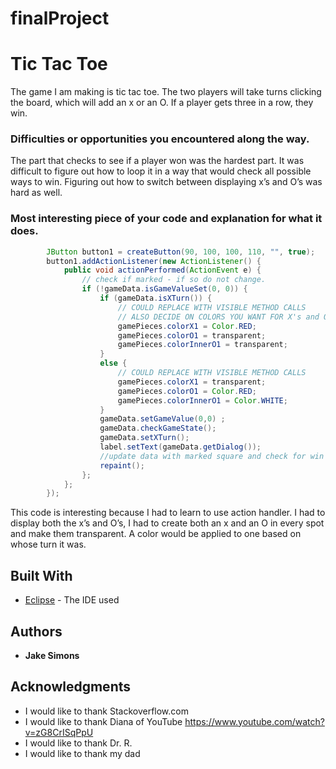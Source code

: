 # finalProject

# Tic Tac Toe

The game I am making is tic tac toe. The two players will take turns clicking the board, which will add an x or an O. If a player gets three in a row, they win.

### Difficulties or opportunities you encountered along the way.

The part that checks to see if a player won was the hardest part. It was difficult to figure out how to loop it in a way that would check all possible ways to win. Figuring out how to switch between displaying x’s and O’s was hard as well. 

### Most interesting piece of your code and explanation for what it does.

```Java
  	    JButton button1 = createButton(90, 100, 100, 110, "", true);
	    button1.addActionListener(new ActionListener() {
	    	public void actionPerformed(ActionEvent e) {
	    		// check if marked - if so do not change.
	    	    if (!gameData.isGameValueSet(0, 0)) {		
	    	    	if (gameData.isXTurn()) {
	    	    		// COULD REPLACE WITH VISIBLE METHOD CALLS
	    	    		// ALSO DECIDE ON COLORS YOU WANT FOR X's and O's
	    	    		gamePieces.colorX1 = Color.RED;
	    	    		gamePieces.colorO1 = transparent;
	    	    		gamePieces.colorInnerO1 = transparent;
	    	    	}
	    	    	else {
	    	    		// COULD REPLACE WITH VISIBLE METHOD CALLS
	    	    		gamePieces.colorX1 = transparent;
	    	    		gamePieces.colorO1 = Color.RED;
	    	    		gamePieces.colorInnerO1 = Color.WHITE;
	    	    	}
	    	    	gameData.setGameValue(0,0) ;
	    	    	gameData.checkGameState();
	    	    	gameData.setXTurn();			
	    	    	label.setText(gameData.getDialog());
	    	    	//update data with marked square and check for win or tie
	    	    	repaint();
	    	    };
	    	};
	    });

```
This code is interesting because I had to learn to use action handler. I had to display both the x’s and O’s, I had to create both an x and an O in every spot and make them transparent. A color would be applied to one based on whose turn it was. 

## Built With

* [Eclipse](https://eclipse.org/) - The IDE used

## Authors

* **Jake Simons** 

## Acknowledgments

* I would like to thank Stackoverflow.com
* I would like to thank Diana of YouTube https://www.youtube.com/watch?v=zG8CrISqPpU
* I would like to thank Dr. R.
* I would like to thank my dad

